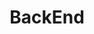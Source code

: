 ---
layout: list
title: BackEnd
slug: BackEnd

sitemap: false
description: >
    백엔드 공부 👩🏻‍💻

permalink: /blog/BackEnd
# accent_color: rgb(38,139,210)
# accent_image:
#   background: rgb(32,32,32)
#   overlay:    false
---